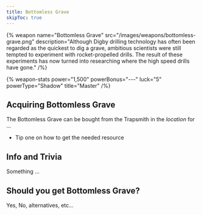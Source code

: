 ```yaml
---
title: Bottomless Grave
skipToc: true
---
```


{% weapon
 name="Bottomless Grave"
 src="/images/weapons/bottomless-grave.png"
 description="Although Digby drilling technology has often been regarded as the quickest to dig a grave, ambitious scientists were still tempted to experiment with rocket-propelled drills. The result of these experiments has now turned into researching where the high speed drills have gone."
/%}

{% weapon-stats
 power="1,500"
 powerBonus="---"
 luck="5"
 powerType="Shadow"
 title="Master"
/%}

## Acquiring Bottomless Grave

The Bottomless Grave can be bought from the Trapsmith in the *location* for ...

- Tip one on how to get the needed resource

## Info and Trivia

Something ...

## Should you get Bottomless Grave?

Yes, No, alternatives, etc...
